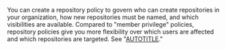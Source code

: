 You can create a repository policy to govern who can create repositories in your organization, how new repositories must be named, and which visibilities are available. Compared to "member privilege" policies, repository policies give you more flexibility over which users are affected and which repositories are targeted. See "[AUTOTITLE](/organizations/managing-organization-settings/governing-how-people-use-repositories-in-your-organization)."
